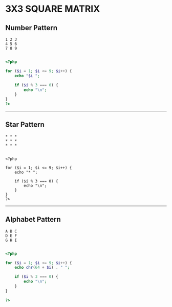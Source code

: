 # 3X3 SQUARE MATRIX

## Number Pattern

```
1 2 3
4 5 6
7 8 9 
```

```php

<?php

for ($i = 1; $i <= 9; $i++) {
    echo "$i ";

    if ($i % 3 === 0) {
        echo "\n";
    }
}
?>

```

---

## Star Pattern


```
* * * 
* * * 
* * * 
```


```

<?php

for ($i = 1; $i <= 9; $i++) {
    echo "* ";

    if ($i % 3 === 0) {
        echo "\n";
    }
}
?>

```

---

## Alphabet Pattern

```
A B C 
D E F 
G H I
```

```php

<?php

for ($i = 1; $i <= 9; $i++) {
    echo chr(64 + $i) . " ";

    if ($i % 3 === 0) {
        echo "\n";
    }
}

?>

```